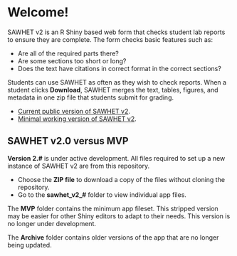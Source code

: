# Welcome!
SAWHET v2 is an R Shiny based web form that checks student lab reports to ensure they are complete. The form checks basic features such as:

* Are all of the required parts there?
* Are some sections too short or long?
* Does the text have citations in correct format in the correct sections?

Students can use SAWHET as often as they wish to check reports. When a student clicks __Download__, SAWHET merges the text, tables, figures, and metadata in one zip file that students submit for grading. 

* [Current public version of SAWHET v2](https://yelr6j-dan-johnson.shinyapps.io/sawhet_v2_0/). 
* [Minimal working version of SAWHET v2](https://yelr6j-dan-johnson.shinyapps.io/sawhet2/). 


## SAWHET v2.0 versus MVP

**Version 2.#** is under active development. All files required to set up a new instance of SAWHET v2 are from this repository. 

* Choose the __ZIP file__ to download a copy of the files without cloning the repository.
* Go to the __sawhet_v2\_#__ folder to view individual app files. 

The __MVP__ folder contains the minimum app fileset. This stripped version may be easier for other Shiny editors to adapt to their needs. This version is no longer under development.   

The __Archive__ folder contains older versions of the app that are no longer being updated. 


